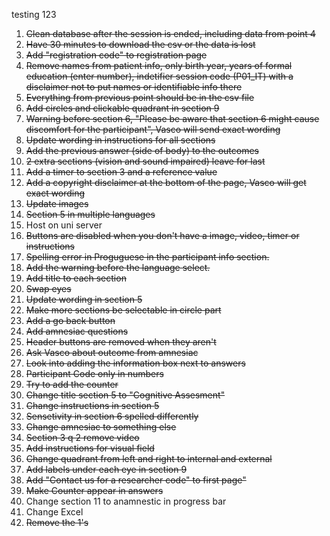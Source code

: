 testing 123

1. ~~Clean database after the session is ended, including data from point 4~~
2. ~~Have 30 minutes to download the csv or the data is lost~~
3. ~~Add "registration code" to registration page~~
4. ~~Remove names from patient info, only birth year, years of formal education (enter number), indetifier session code (P01_IT) with a disclaimer not to put names or identifiable info there~~
5. ~~Everything from previous point should be in the csv file~~
6. ~~Add circles and clickable quadrant in section 9~~
7. ~~Warning before section 6, "Please be aware that section 6 might cause discomfort for the participant", Vasco will send exact wording~~
8. ~~Update wording in instructions for all sections~~
9.  ~~Add the previous answer (side of body) to the outcomes~~
10. ~~2 extra sections (vision and sound impaired) leave for last~~
11. ~~Add a timer to section 3 and a reference value~~
12. ~~Add a copyright disclaimer at the bottom of the page, Vasco will get exact wording~~
13. ~~Update images~~
14. ~~Section 5 in multiple languages~~
15. Host on uni server
16. ~~Buttons are disabled when you don't have a image, video, timer or instructions~~
17. ~~Spelling error in Proguguese in the participant info section.~~
18. ~~Add the warning before the language select.~~
19. ~~Add title to each section~~
20. ~~Swap eyes~~
21. ~~Update wording in section 5~~
22. ~~Make more sections be selectable in circle part~~
23. ~~Add a go back button~~
24. ~~Add amnesiac questions~~
25. ~~Header buttons are removed when they aren't~~
26. ~~Ask Vasco about outcome from amnesiac~~
27. ~~Look into adding the information box next to answers~~
28. ~~Participant Code only in numbers~~
29. ~~Try to add the counter~~
30. ~~Change title section 5 to "Cognitive Assesment"~~
31. ~~Change instructions in section 5~~
32. ~~Sensetivity in section 6 spelled differently~~
33. ~~Change amnesiac to something else~~
34. ~~Section 3 q 2 remove video~~
35. ~~Add instructions for visual field~~
36. ~~Change quadrant from left and right to internal and external~~
37. ~~Add labels under each eye in section 9~~
38. ~~Add "Contact us for a researcher code" to first page"~~
39. ~~Make Counter appear in answers~~
40. Change section 11 to anamnestic in progress bar
41. Change Excel
42. ~~Remove the 1's~~